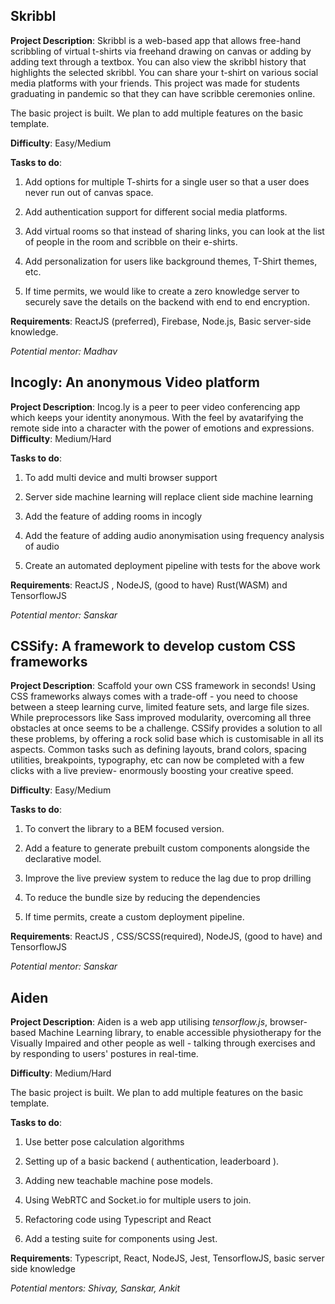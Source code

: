 ## Skribbl
**Project Description**: Skribbl is a web-based app that allows free-hand scribbling of virtual t-shirts via freehand drawing on canvas or adding by adding text through a textbox. You can also view the skribbl history that highlights the selected skribbl. You can share your t-shirt on various social media platforms with your friends. This project was made for students graduating in pandemic so that they can have scribble ceremonies online.

The basic project is built. We plan to add multiple features on the basic template.

**Difficulty**: Easy/Medium

**Tasks to do**:

1. Add options for multiple T-shirts for a single user so that a user does never run out of canvas space.

2. Add authentication support for different social media platforms.

3. Add virtual rooms so that instead of sharing links, you can look at the list of people in the room and scribble on their e-shirts.

4. Add personalization for users like background themes, T-Shirt themes, etc.

5. If time permits, we would like to create a zero knowledge server to securely save the details on the backend with end to end encryption.

**Requirements**: ReactJS (preferred), Firebase, Node.js, Basic server-side knowledge.

*Potential mentor: Madhav*

## Incogly: An anonymous Video platform
**Project Description**: Incog.ly is a peer to peer video conferencing app which keeps your identity anonymous. With the feel by avatarifying the remote side into a character with the power of emotions and expressions.
**Difficulty**: Medium/Hard

**Tasks to do**:

1. To add multi device and multi browser support

2. Server side machine learning will replace client side machine learning

3. Add the feature of adding rooms in incogly

4. Add the feature of adding audio anonymisation using frequency analysis of audio

5. Create an automated deployment pipeline with tests for the above work

**Requirements**: ReactJS , NodeJS, (good to have) Rust(WASM) and TensorflowJS

*Potential mentor: Sanskar*


## CSSify: A framework to develop custom CSS frameworks
**Project Description**: Scaffold your own CSS framework in seconds! Using CSS frameworks always comes with a trade-off - you need to choose between a steep learning curve, limited feature sets, and large file sizes. While preprocessors like Sass improved modularity, overcoming all three obstacles at once seems to be a challenge.
CSSify provides a solution to all these problems, by offering a rock solid base which is customisable in all its aspects. Common tasks such as defining layouts, brand colors, spacing utilities, breakpoints, typography, etc can now be completed with a few clicks with a live preview- enormously boosting your creative speed.

**Difficulty**: Easy/Medium

**Tasks to do**:

1. To convert the library to a BEM focused version.

2. Add a feature to generate prebuilt custom components alongside the declarative model.

3. Improve the live preview system to reduce the lag due to prop drilling

4. To reduce the bundle size by reducing the dependencies

5. If time permits, create a custom deployment pipeline.

**Requirements**: ReactJS , CSS/SCSS(required),  NodeJS, (good to have) and TensorflowJS

*Potential mentor: Sanskar*


## Aiden
**Project Description**: Aiden is a web app utilising *tensorflow.js*, browser-based Machine Learning library, to enable accessible physiotherapy for the Visually Impaired and other people as well - talking through exercises and by responding to users' postures in real-time.

**Difficulty**: Medium/Hard

The basic project is built. We plan to add multiple features on the basic template.

**Tasks to do**:

1. Use better pose calculation algorithms

2. Setting up of a basic backend ( authentication, leaderboard ).

3. Adding new teachable machine pose models.

4. Using WebRTC and Socket.io for multiple users to join.

5. Refactoring code using Typescript and React

6. Add a testing suite for components using Jest.

**Requirements**: Typescript, React, NodeJS, Jest, TensorflowJS,  basic server side knowledge

*Potential mentors: Shivay, Sanskar, Ankit*
